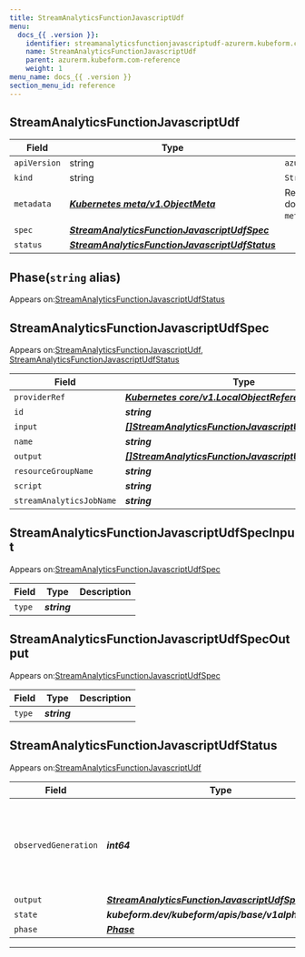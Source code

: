 ```yaml
---
title: StreamAnalyticsFunctionJavascriptUdf
menu:
  docs_{{ .version }}:
    identifier: streamanalyticsfunctionjavascriptudf-azurerm.kubeform.com
    name: StreamAnalyticsFunctionJavascriptUdf
    parent: azurerm.kubeform.com-reference
    weight: 1
menu_name: docs_{{ .version }}
section_menu_id: reference
---
```


## StreamAnalyticsFunctionJavascriptUdf
| Field | Type | Description |
| ------ | ----- | ----------- |
| `apiVersion` | string | `azurerm.kubeform.com/v1alpha1` |
|    `kind` | string | `StreamAnalyticsFunctionJavascriptUdf` |
| `metadata` | ***[Kubernetes meta/v1.ObjectMeta](https://v1-18.docs.kubernetes.io/docs/reference/generated/kubernetes-api/v1.18/#objectmeta-v1-meta)***|Refer to the Kubernetes API documentation for the fields of the `metadata` field.|
| `spec` | ***[StreamAnalyticsFunctionJavascriptUdfSpec](#streamanalyticsfunctionjavascriptudfspec)***||
| `status` | ***[StreamAnalyticsFunctionJavascriptUdfStatus](#streamanalyticsfunctionjavascriptudfstatus)***||
## Phase(`string` alias)

Appears on:[StreamAnalyticsFunctionJavascriptUdfStatus](#streamanalyticsfunctionjavascriptudfstatus)

## StreamAnalyticsFunctionJavascriptUdfSpec

Appears on:[StreamAnalyticsFunctionJavascriptUdf](#streamanalyticsfunctionjavascriptudf), [StreamAnalyticsFunctionJavascriptUdfStatus](#streamanalyticsfunctionjavascriptudfstatus)

| Field | Type | Description |
| ------ | ----- | ----------- |
| `providerRef` | ***[Kubernetes core/v1.LocalObjectReference](https://v1-18.docs.kubernetes.io/docs/reference/generated/kubernetes-api/v1.18/#localobjectreference-v1-core)***||
| `id` | ***string***||
| `input` | ***[[]StreamAnalyticsFunctionJavascriptUdfSpecInput](#streamanalyticsfunctionjavascriptudfspecinput)***||
| `name` | ***string***||
| `output` | ***[[]StreamAnalyticsFunctionJavascriptUdfSpecOutput](#streamanalyticsfunctionjavascriptudfspecoutput)***||
| `resourceGroupName` | ***string***||
| `script` | ***string***||
| `streamAnalyticsJobName` | ***string***||
## StreamAnalyticsFunctionJavascriptUdfSpecInput

Appears on:[StreamAnalyticsFunctionJavascriptUdfSpec](#streamanalyticsfunctionjavascriptudfspec)

| Field | Type | Description |
| ------ | ----- | ----------- |
| `type` | ***string***||
## StreamAnalyticsFunctionJavascriptUdfSpecOutput

Appears on:[StreamAnalyticsFunctionJavascriptUdfSpec](#streamanalyticsfunctionjavascriptudfspec)

| Field | Type | Description |
| ------ | ----- | ----------- |
| `type` | ***string***||
## StreamAnalyticsFunctionJavascriptUdfStatus

Appears on:[StreamAnalyticsFunctionJavascriptUdf](#streamanalyticsfunctionjavascriptudf)

| Field | Type | Description |
| ------ | ----- | ----------- |
| `observedGeneration` | ***int64***| ***(Optional)*** Resource generation, which is updated on mutation by the API Server.|
| `output` | ***[StreamAnalyticsFunctionJavascriptUdfSpec](#streamanalyticsfunctionjavascriptudfspec)***| ***(Optional)*** |
| `state` | ***kubeform.dev/kubeform/apis/base/v1alpha1.State***| ***(Optional)*** |
| `phase` | ***[Phase](#phase)***| ***(Optional)*** |
---
